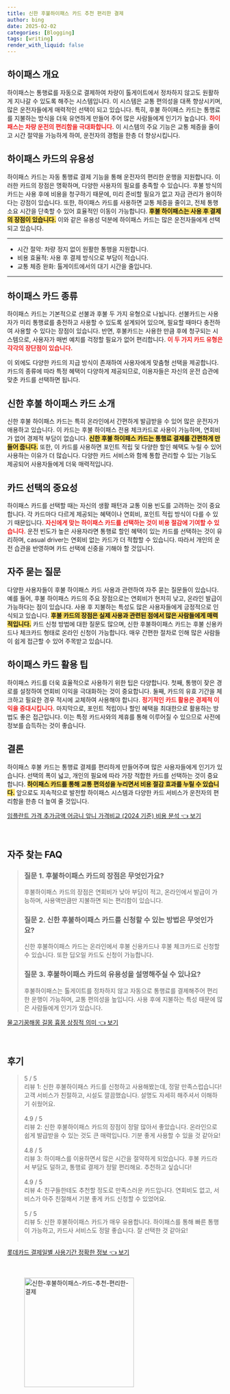 ```yaml
---
title: 신한 후불하이패스 카드 추천 편리한 결제
author: bing
date: 2025-02-02
categories: [Blogging]
tags: [writing]
render_with_liquid: false
---
```



<h2 id='하이패스 개요'>하이패스 개요</h2>

<p>하이패스는 통행료를 자동으로 결제하여 차량이 톨게이트에서 정차하지 않고도 원활하게 지나갈 수 있도록 해주는 시스템입니다. 이 시스템은 교통 편의성을 대폭 향상시키며, 많은 운전자들에게 매력적인 선택이 되고 있습니다. 특히, 후불 하이패스 카드는 통행료를 지불하는 방식을 더욱 유연하게 만들어 주어 많은 사람들에게 인기가 높습니다. <b><span style="color: #ee2323;">하이패스는 차량 운전의 편리함을 극대화합니다.</span></b> 이 시스템의 주요 기능은 교통 체증을 줄이고 시간 절약을 가능하게 하여, 운전자의 경험을 한층 더 향상시킵니다.</p>

<h2 id='하이패스 카드의 유용성'>하이패스 카드의 유용성</h2>

<p>하이패스 카드는 자동 통행료 결제 기능을 통해 운전자의 편리한 운행을 지원합니다. 이러한 카드의 장점은 명확하며, 다양한 사용자의 필요를 충족할 수 있습니다. 후불 방식의 카드는 사용 후에 비용을 청구하기 때문에, 미리 준비할 필요가 없고 자금 관리가 용이하다는 강점이 있습니다. 또한, 하이패스 카드를 사용하면 교통 체증을 줄이고, 전체 통행 소요 시간을 단축할 수 있어 효율적인 이동이 가능합니다. <b><span style="background-color: #ffe066;">후불 하이패스는 사용 후 결제의 장점이 있습니다.</span></b> 이와 같은 유용성 덕분에 하이패스 카드는 많은 운전자들에게 선택되고 있습니다.</p>

<hr />

<ul>
    <li>시간 절약: 차량 정지 없이 원활한 통행을 지원합니다.</li>
    <li>비용 효율적: 사용 후 결제 방식으로 부담이 적습니다.</li>
    <li>교통 체증 완화: 톨게이트에서의 대기 시간을 줄입니다.</li>
</ul>

<hr />

<h2 id='하이패스 카드 종류'>하이패스 카드 종류</h2>

<p>하이패스 카드는 기본적으로 선불과 후불 두 가지 유형으로 나뉩니다. 선불카드는 사용자가 미리 통행료를 충전하고 사용할 수 있도록 설계되어 있으며, 필요할 때마다 충전하여 사용할 수 있다는 장점이 있습니다. 반면, 후불카드는 사용한 만큼 후에 청구되는 시스템으로, 사용자가 매번 예치를 걱정할 필요가 없어 편리합니다. <b><span style="color: #ee2323;">이 두 가지 카드 유형은 각각의 장단점이 있습니다.</span></b> 

이 외에도 다양한 카드의 지급 방식이 존재하여 사용자에게 맞춤형 선택을 제공합니다. 카드의 종류에 따라 특정 혜택이 다양하게 제공되므로, 이용자들은 자신의 운전 습관에 맞춘 카드를 선택하면 됩니다.</p>

<h2 id='신한 후불 하이패스 카드 소개'>신한 후불 하이패스 카드 소개</h2>

<p>신한 후불 하이패스 카드는 특히 온라인에서 간편하게 발급받을 수 있어 많은 운전자가 애용하고 있습니다. 이 카드는 후불 하이패스 전용 체크카드로 사용이 가능하며, 연회비가 없어 경제적 부담이 없습니다. <b><span style="background-color: #ffe066;">신한 후불 하이패스 카드는 통행료 결제를 간편하게 만들어 줍니다.</span></b> 또한, 이 카드를 사용하면 포인트 적립 및 다양한 할인 혜택도 누릴 수 있어 사용하는 이유가 더 많습니다. 다양한 카드 서비스와 함께 통합 관리할 수 있는 기능도 제공되어 사용자들에게 더욱 매력적입니다.</p>

<h2 id='카드 선택의 중요성'>카드 선택의 중요성</h2>

<p>하이패스 카드를 선택할 때는 자신의 생활 패턴과 교통 이용 빈도를 고려하는 것이 중요합니다. 각 카드마다 다르게 제공되는 혜택이나 연회비, 포인트 적립 방식이 다를 수 있기 때문입니다. <b><span style="color: #ee2323;">자신에게 맞는 하이패스 카드를 선택하는 것이 비용 절감에 기여할 수 있습니다.</span></b> 운전 빈도가 높은 사용자라면 통행료 할인 혜택이 있는 카드를 선택하는 것이 유리하며, casual driver는 연회비 없는 카드가 더 적합할 수 있습니다. 따라서 개인의 운전 습관을 반영하며 카드 선택에 신중을 기해야 할 것입니다.</p>

<h2 id='자주 묻는 질문'>자주 묻는 질문</h2>

<p>다양한 사용자들이 후불 하이패스 카드 사용과 관련하여 자주 묻는 질문들이 있습니다. 예를 들어, 후불 하이패스 카드의 주요 장점으로는 연회비가 현저히 낮고, 온라인 발급이 가능하다는 점이 있습니다. 사용 후 지불하는 특성도 많은 사용자들에게 긍정적으로 인식되고 있습니다. <b><span style="background-color: #ffe066;">후불 카드의 장점은 실제 사용과 관련된 점에서 많은 사람들에게 매력적입니다.</span></b> 카드 신청 방법에 대한 질문도 많으며, 신한 후불하이패스 카드는 후불 신용카드나 체크카드 형태로 온라인 신청이 가능합니다. 매우 간편한 절차로 인해 많은 사람들이 쉽게 접근할 수 있어 주목받고 있습니다.</p>

<h2 id='하이패스 카드 활용 팁'>하이패스 카드 활용 팁</h2>

<p>하이패스 카드를 더욱 효율적으로 사용하기 위한 팁은 다양합니다. 첫째, 통행이 잦은 경로를 설정하여 연회비 이익을 극대화하는 것이 중요합니다. 둘째, 카드의 유효 기간을 체크하고 필요한 경우 적시에 교체하여 사용해야 합니다. <b><span style="color: #ee2323;">정기적인 카드 활용은 경제적 이익을 증대시킵니다.</span></b> 마지막으로, 포인트 적립이나 할인 혜택을 최대한으로 활용하는 방법도 좋은 접근입니다. 이는 특정 카드사와의 제휴를 통해 이루어질 수 있으므로 사전에 정보를 습득하는 것이 좋습니다.</p>

<h2 id='결론'>결론</h2>

<p>하이패스 후불 카드는 통행료 결제를 편리하게 만들어주며 많은 사용자들에게 인기가 있습니다. 선택의 폭이 넓고, 개인의 필요에 따라 가장 적합한 카드를 선택하는 것이 중요합니다. <b><span style="background-color: #ffe066;">하이패스 카드를 통해 교통 편의성을 누리면서 비용 절감 효과를 누릴 수 있습니다.</span></b> 앞으로도 지속적으로 발전할 하이패스 시스템과 다양한 카드 서비스가 운전자의 편리함을 한층 더 높여 줄 것입니다.</p>


<p><a class="click-button" title="임플란트 가격 추가금액 어금니 앞니 가격비교 (2024 기준) 비용 분석" href="https://afficreate.github.io/posts/%EC%9E%84%ED%94%8C%EB%9E%80%ED%8A%B8-%EA%B0%80%EA%B2%A9-%EC%B6%94%EA%B0%80%EA%B8%88%EC%95%A1-%EC%96%B4%EA%B8%88%EB%8B%88-%EC%95%9E%EB%8B%88-%EA%B0%80%EA%B2%A9%EB%B9%84%EA%B5%90-(2024-%EA%B8%B0%EC%A4%80)-%EB%B9%84%EC%9A%A9-%EB%B6%84%EC%84%9D/" rel="dofollow">임플란트 가격 추가금액 어금니 앞니 가격비교 (2024 기준) 비용 분석 👈 보기</a></p><br>
<h2 id='자주_찾는_FAQ'>자주 찾는 FAQ</h2>
<div itemscope="" itemtype="https://schema.org/FAQPage"> 
<blockquote> 
<div itemscope="" itemprop="mainEntity" itemtype="https://schema.org/Question"> 
<h3 itemprop="name">질문 1. 후불하이패스 카드의 장점은 무엇인가요?</h3> 
<div itemscope="" itemprop="acceptedAnswer" itemtype="https://schema.org/Answer"> 
<span itemprop="text"> 
<p>후불하이패스 카드의 장점은 연회비가 낮아 부담이 적고, 온라인에서 발급이 가능하며, 사용액만큼만 지불하면 되는 편리함이 있습니다.</p> 
</span> 
</div> 
</div> 

<div itemscope="" itemprop="mainEntity" itemtype="https://schema.org/Question"> 
<h3 itemprop="name">질문 2. 신한 후불하이패스 카드를 신청할 수 있는 방법은 무엇인가요?</h3> 
<div itemscope="" itemprop="acceptedAnswer" itemtype="https://schema.org/Answer"> 
<span itemprop="text"> 
<p>신한 후불하이패스 카드는 온라인에서 후불 신용카드나 후불 체크카드로 신청할 수 있습니다. 또한 딥오일 카드도 신청이 가능합니다.</p> 
</span> 
</div> 
</div> 

<div itemscope="" itemprop="mainEntity" itemtype="https://schema.org/Question"> 
<h3 itemprop="name">질문 3. 후불하이패스 카드의 유용성을 설명해주실 수 있나요?</h3> 
<div itemscope="" itemprop="acceptedAnswer" itemtype="https://schema.org/Answer"> 
<span itemprop="text"> 
<p>후불하이패스는 톨게이트를 정차하지 않고 자동으로 통행료를 결제해주어 편리한 운행이 가능하며, 교통 편의성을 높입니다. 사용 후에 지불하는 특성 때문에 많은 사람들에게 인기가 있습니다.</p> 
</span> 
</div> 
</div> 
</blockquote> 
</div>
<p><a class="click-button" title="물고기꿈해몽 길몽 흉몽 상징적 의미" href="https://afficreate.github.io/posts/%EB%AC%BC%EA%B3%A0%EA%B8%B0%EA%BF%88%ED%95%B4%EB%AA%BD-%EA%B8%B8%EB%AA%BD-%ED%9D%89%EB%AA%BD-%EC%83%81%EC%A7%95%EC%A0%81-%EC%9D%98%EB%AF%B8/" rel="dofollow">물고기꿈해몽 길몽 흉몽 상징적 의미 👈 보기</a></p><br>
<h2 id='후기'>후기</h2>
<div itemscope itemtype="https://schema.org/Product">
  <blockquote>
  <div itemprop="review" itemscope itemtype="https://schema.org/Review">
      <div itemprop="reviewRating" itemscope itemtype="https://schema.org/Rating"> <span itemprop="ratingValue">5</span> / <span itemprop="bestRating">5</span> </div>
      <span itemprop="reviewBody">리뷰 1: 신한 후불하이패스 카드를 신청하고 사용해봤는데, 정말 만족스럽습니다! 고객 서비스가 친절하고, 시설도 깔끔했습니다. 설명도 자세히 해주셔서 이해하기 쉬웠어요.</span>
  </div>
  <br>
  <div itemprop="review" itemscope itemtype="https://schema.org/Review">
      <div itemprop="reviewRating" itemscope itemtype="https://schema.org/Rating"> <span itemprop="ratingValue">4.9</span> / <span itemprop="bestRating">5</span> </div>
      <span itemprop="reviewBody">리뷰 2: 신한 후불하이패스 카드의 장점이 정말 많아서 좋았습니다. 온라인으로 쉽게 발급받을 수 있는 것도 큰 매력입니다. 기분 좋게 사용할 수 있을 것 같아요!</span>
  </div>
  <br>
  <div itemprop="review" itemscope itemtype="https://schema.org/Review">
      <div itemprop="reviewRating" itemscope itemtype="https://schema.org/Rating"> <span itemprop="ratingValue">4.8</span> / <span itemprop="bestRating">5</span> </div>
      <span itemprop="reviewBody">리뷰 3: 하이패스를 이용하면서 많은 시간을 절약하게 되었습니다. 후불 카드라서 부담도 덜하고, 통행료 결제가 정말 편리해요. 추천하고 싶습니다!</span>
  </div>
  <br>
  <div itemprop="review" itemscope itemtype="https://schema.org/Review">
      <div itemprop="reviewRating" itemscope itemtype="https://schema.org/Rating"> <span itemprop="ratingValue">4.9</span> / <span itemprop="bestRating">5</span> </div>
      <span itemprop="reviewBody">리뷰 4: 친구들한테도 추천할 정도로 만족스러운 카드입니다. 연회비도 없고, 서비스가 아주 친절해서 기분 좋게 카드 신청할 수 있었어요.</span>
  </div>
  <br>
  <div itemprop="review" itemscope itemtype="https://schema.org/Review">
      <div itemprop="reviewRating" itemscope itemtype="https://schema.org/Rating"> <span itemprop="ratingValue">5</span> / <span itemprop="bestRating">5</span> </div>
      <span itemprop="reviewBody">리뷰 5: 신한 후불하이패스 카드가 매우 유용합니다. 하이패스를 통해 빠른 통행이 가능하고, 카드사 서비스도 정말 좋습니다. 잘 선택한 것 같아요!</span>
  </div>
  <br>
  </blockquote>
</div>
<p><a class="click-button" title="롯데카드 결제일별 사용기간 정확한 정보" href="https://afficreate.github.io/posts/%EB%A1%AF%EB%8D%B0%EC%B9%B4%EB%93%9C-%EA%B2%B0%EC%A0%9C%EC%9D%BC%EB%B3%84-%EC%82%AC%EC%9A%A9%EA%B8%B0%EA%B0%84-%EC%A0%95%ED%99%95%ED%95%9C-%EC%A0%95%EB%B3%B4/" rel="dofollow">롯데카드 결제일별 사용기간 정확한 정보 👈 보기</a></p><br>
<figure class="image"><img src="https://afficreate.github.io/assets/img/thumbnail/신한-후불하이패스-카드-추천-편리한-결제.webp" alt="신한-후불하이패스-카드-추천-편리한-결제" width="256" height="256"></figure>